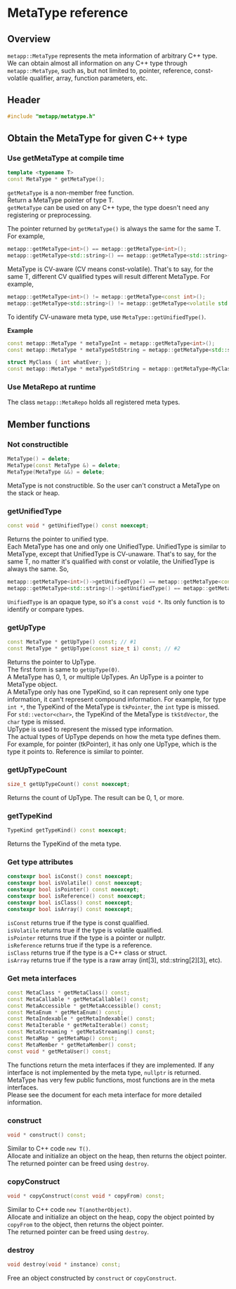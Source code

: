 # MetaType reference

## Overview

`metapp::MetaType` represents the meta information of arbitrary C++ type.  
We can obtain almost all information on any C++ type through `metapp::MetaType`, such as, but not limited to, pointer, reference, const-volatile qualifier, array, function parameters, etc.  

## Header

```c++
#include "metapp/metatype.h"
```

## Obtain the MetaType for given C++ type

### Use getMetaType at compile time

```c++
template <typename T>
const MetaType * getMetaType();
```

`getMetaType` is a non-member free function.  
Return a MetaType pointer of type T.  
`getMetaType` can be used on any C++ type, the type doesn't need any registering or preprocessing.  

The pointer returned by `getMetaType()` is always the same for the same T. For example,  
```c++
metapp::getMetaType<int>() == metapp::getMetaType<int>();
metapp::getMetaType<std::string>() == metapp::getMetaType<std::string>();
```

MetaType is CV-aware (CV means const-volatile). That's to say, for the same T, different CV qualified types will result different MetaType. For example,  
```c++
metapp::getMetaType<int>() != metapp::getMetaType<const int>();
metapp::getMetaType<std::string>() != metapp::getMetaType<volatile std::string>();
```

To identify CV-unaware meta type, use `MetaType::getUnifiedType()`.  

**Example**

```c++
const metapp::MetaType * metaTypeInt = metapp::getMetaType<int>();
const metapp::MetaType * metaTypeStdString = metapp::getMetaType<std::string>();

struct MyClass { int whatEver; };
const metapp::MetaType * metaTypeStdString = metapp::getMetaType<MyClass>();
```

### Use MetaRepo at runtime

The class `metapp::MetaRepo` holds all registered meta types.

## Member functions

### Not constructible

```c++
MetaType() = delete;
MetaType(const MetaType &) = delete;
MetaType(MetaType &&) = delete;
```

MetaType is not constructible. So the user can't construct a MetaType on the stack or heap.  

### getUnifiedType

```c++
const void * getUnifiedType() const noexcept;
```

Returns the pointer to unified type.  
Each MetaType has one and only one UnifiedType. UnifiedType is similar to MetaType, except that UnifiedType is CV-unaware. That's to say, for the same T, no matter it's qualified with const or volatile, the UnifiedType is always the same. So,  
```c++
metapp::getMetaType<int>()->getUnifiedType() == metapp::getMetaType<const int>()->getUnifiedType();
metapp::getMetaType<std::string>()->getUnifiedType() == metapp::getMetaType<volatile std::string>()->getUnifiedType();
```
`UnifiedType` is an opaque type, so it's a `const void *`. Its only function is to identify or compare types.  

### getUpType

```c++
const MetaType * getUpType() const; // #1
const MetaType * getUpType(const size_t i) const; // #2
```

Returns the pointer to UpType.  
The first form is same to `getUpType(0)`.  
A MetaType has 0, 1, or multiple UpTypes. An UpType is a pointer to MetaType object.  
A MetaType only has one TypeKind, so it can represent only one type information, it can't represent compound information. For example, for type `int *`, the TypeKind of the MetaType is `tkPointer`, the `int` type is missed. For `std::vector<char>`, the TypeKind of the MetaType is `tkStdVector`, the `char` type is missed.  
UpType is used to represent the missed type information.  
The actual types of UpType depends on how the meta type defines them. For example, for pointer (tkPointer), it has only one UpType, which is the type it points to. Reference is similar to pointer.  

### getUpTypeCount

```c++
size_t getUpTypeCount() const noexcept;
```

Returns the count of UpType. The result can be 0, 1, or more.  

### getTypeKind

```c++
TypeKind getTypeKind() const noexcept;
```

Returns the TypeKind of the meta type.

### Get type attributes

```c++
constexpr bool isConst() const noexcept;
constexpr bool isVolatile() const noexcept;
constexpr bool isPointer() const noexcept;
constexpr bool isReference() const noexcept;
constexpr bool isClass() const noexcept;
constexpr bool isArray() const noexcept;
```

`isConst` returns true if the type is const qualified.  
`isVolatile` returns true if the type is volatile qualified.  
`isPointer` returns true if the type is a pointer or nullptr.  
`isReference` returns true if the type is a reference.  
`isClass` returns true if the type is a C++ class or struct.  
`isArray` returns true if the type is a raw array (int[3], std::string[2][3], etc).  

### Get meta interfaces

```c++
const MetaClass * getMetaClass() const;
const MetaCallable * getMetaCallable() const;
const MetaAccessible * getMetaAccessible() const;
const MetaEnum * getMetaEnum() const;
const MetaIndexable * getMetaIndexable() const;
const MetaIterable * getMetaIterable() const;
const MetaStreaming * getMetaStreaming() const;
const MetaMap * getMetaMap() const;
const MetaMember * getMetaMember() const;
const void * getMetaUser() const;
```

The functions return the meta interfaces if they are implemented. If any interface is not implemented by the meta type, `nullptr` is returned.  
MetaType has very few public functions, most functions are in the meta interfaces.  
Please see the document for each meta interface for more detailed information.  

### construct

```c++
void * construct() const;
```

Similar to C++ code `new T()`.  
Allocate and initialize an object on the heap, then returns the object pointer.  
The returned pointer can be freed using `destroy`.  

### copyConstruct

```c++
void * copyConstruct(const void * copyFrom) const;
```

Similar to C++ code `new T(anotherObject)`.  
Allocate and initialize an object on the heap, copy the object pointed by `copyFrom` to the object, then returns the object pointer.  
The returned pointer can be freed using `destroy`.  

### destroy

```c++
void destroy(void * instance) const;
```

Free an object constructed by `construct` or `copyConstruct`.  
